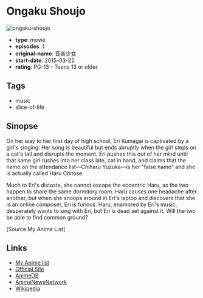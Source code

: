 # Ongaku Shoujo

![ongaku-shoujo](https://cdn.myanimelist.net/images/anime/3/72484.jpg)

-   **type**: movie
-   **episodes**: 1
-   **original-name**: 音楽少女
-   **start-date**: 2015-03-22
-   **rating**: PG-13 - Teens 13 or older

## Tags

-   music
-   slice-of-life

## Sinopse

On her way to her first day of high school, Eri Kumagai is captivated by a girl's singing. Her song is beautiful but ends abruptly when the girl steps on a cat's tail and disrupts the moment. Eri pushes this out of her mind until that same girl rushes into her class late, cat in hand, and claims that the name on the attendance list—Chiharu Yuzuka—is her "false name" and she is actually called Haru Chitose.

Much to Eri's distaste, she cannot escape the eccentric Haru, as the two happen to share the same dormitory room. Haru causes one headache after another, but when she snoops around in Eri's laptop and discovers that she is an online composer, Eri is furious. Haru, enamored by Eri's music, desperately wants to sing with Eri, but Eri is dead set against it. Will the two be able to find common ground?

[Source My Anime List]

## Links

-   [My Anime list](https://myanimelist.net/anime/29511/Ongaku_Shoujo)
-   [Official Site](http://animemirai.jp/ongakushoujo.html)
-   [AnimeDB](http://anidb.info/perl-bin/animedb.pl?show=anime&aid=11102)
-   [AnimeNewsNetwork](http://www.animenewsnetwork.com/encyclopedia/anime.php?id=16807)
-   [Wikipedia](http://en.wikipedia.org/wiki/Young_Animator_Training_Project#Anime_Mirai_2015)

